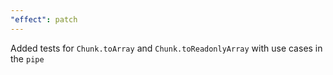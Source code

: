 ```yaml
---
"effect": patch
---
```


Added tests for `Chunk.toArray` and `Chunk.toReadonlyArray` with use cases in the `pipe`
